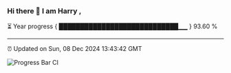### Hi there 👋 I am Harry , 

⏳ Year progress { ████████████████████████████▁▁ } 93.60 %

---

⏰ Updated on Sun, 08 Dec 2024 13:43:42 GMT

![Progress Bar CI](https://github.com/duykhang68/duykhang68/workflows/Progress%20Bar%20CI/badge.svg)
